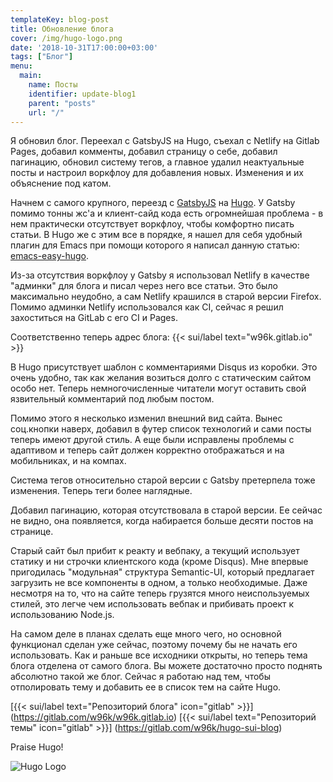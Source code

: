 ```yaml
---
templateKey: blog-post
title: Обновление блога
cover: /img/hugo-logo.png
date: '2018-10-31T17:00:00+03:00'
tags: ["Блог"]
menu:
  main:
    name: Посты
    identifier: update-blog1
    parent: "posts"
    url: "/"
---
```


Я обновил блог. Переехал с GatsbyJS на Hugo, съехал с Netlify на Gitlab Pages,
добавил комменты, добавил страницу о себе, добавил пагинацию, обновил систему
тегов, а главное удалил неактуальные посты и настроил воркфлоу для добавления
новых. Изменения и их объяснение под катом.

Начнем с самого крупного, переезд с [GatsbyJS](https://www.gatsbyjs.org/) на
[Hugo](https://gohugo.io/). У Gatsby помимо тонны жс'а и клиент-сайд кода есть
огромнейшая проблема - в нем практически отсутствует воркфлоу, чтобы комфортно
писать статьи. В Hugo же с этим все в порядке, я нашел для себя удобный плагин
для Emacs при помощи которого я написал данную статью:
[emacs-easy-hugo](https://github.com/masasam/emacs-easy-hugo).

Из-за отсутствия воркфлоу у Gatsby я использовал Netlify в качестве
"админки" для блога и писал через него все статьи. Это было максимально
неудобно, а сам Netlify крашился в старой версии Firefox. Помимо админки Netlify
использовался как CI, сейчас я решил захоститься на GitLab с его CI и Pages.

Соответственно теперь адрес блога: {{< sui/label text="w96k.gitlab.io" >}}

В Hugo присутствует шаблон с комментариями Disqus из коробки. Это очень удобно,
так как желания возиться долго с статическим сайтом особо нет. Теперь
немногочисленные читатели могут оставить свой язвительный комментарий под любым
постом.

Помимо этого я несколько изменил внешний вид сайта. Вынес соц.кнопки наверх,
добавил в футер список технологий и сами посты теперь имеют другой стиль.
А еще были исправлены проблемы с адаптивом и теперь сайт должен корректно
отображаться и на мобильниках, и на компах.

Система тегов относительно старой версии с Gatsby претерпела тоже изменения.
Теперь теги более наглядные.

Добавил пагинацию, которая отсутствовала в старой версии. Ее сейчас не видно,
она появляется, когда набирается больше десяти постов на странице.

Старый сайт был прибит к реакту и вебпаку, а текущий использует статику и ни
строчки клиентского кода (кроме Disqus). Мне впервые пригодилась "модульная"
структура Semantic-UI, который предлагает загрузить не все компоненты в одном, а
только необходимые. Даже несмотря на то, что на сайте теперь грузятся много
неиспользуемых стилей, это легче чем использовать вебпак и прибивать проект
к использованию Node.js.

На самом деле в планах сделать еще много чего, но основной функционал сделан уже
сейчас, поэтому почему бы не начать его использовать. Как и раньше все исходники
открыты, но теперь тема блога отделена от самого блога. Вы можете достаточно 
просто поднять абсолютно такой же блог. Сейчас я работаю над тем, чтобы
отполировать тему и добавить ее в список тем на сайте Hugo.

[{{< sui/label text="Репозиторий блога" icon="gitlab" >}}]
(https://gitlab.com/w96k/w96k.gitlab.io)
[{{< sui/label text="Репозиторий темы" icon="gitlab" >}}]
(https://gitlab.com/w96k/hugo-sui-blog)

Praise Hugo!

![Hugo Logo](/img/hugo-logo.png)


